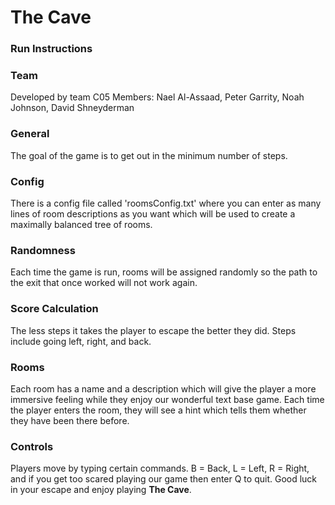 # The Cave

### Run Instructions
### Team
Developed by team C05 
Members: Nael Al-Assaad, Peter Garrity, Noah Johnson, David Shneyderman

### General
The goal of the game is to get out in the minimum number of steps.

### Config
There is a config file called 'roomsConfig.txt' where you can enter as many lines of room descriptions as you want which will be used to create a maximally balanced tree of rooms.

### Randomness
Each time the game is run, rooms will be assigned randomly so the path to the exit that once worked will not work again.

### Score Calculation
The less steps it takes the player to escape the better they did.
Steps include going left, right, and back.

### Rooms
Each room has a name and a description which will give the player a more immersive feeling while they enjoy our wonderful text base game.
Each time the player enters the room, they will see a hint which tells them whether they have been there before.

### Controls
Players move by typing certain commands. 
B = Back, L = Left, R = Right, and if you get too scared playing our game then enter Q to quit.
Good luck in your escape and enjoy playing **The Cave**.
